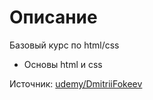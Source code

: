 # Описание
Базовый курс по html/css

- Основы html и css

Источник: [udemy/DmitriiFokeev](https://www.udemy.com/course/dmitrii-fokeev-web-dev-essential/)